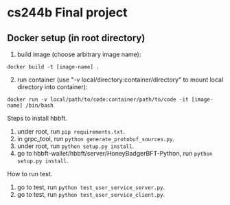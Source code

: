 # cs244b Final project

## Docker setup (in root directory)

1. build image (choose arbitrary image name):
```
docker build -t [image-name] . 
```
2. run container (use "-v local/directory:container/directory" to mount local directory into container):
```
docker run -v local/path/to/code:container/path/to/code -it [image-name] /bin/bash
```

Steps to install hbbft.
1. under root, run `pip requirements.txt`.
2. in grpc_tool, run `python generate_protobuf_sources.py`.
3. under root, run `python setup.py install`.
4. go to hbbft-wallet/hbbft/server/HoneyBadgerBFT-Python, run `python setup.py install`.

How to run test.
1. go to test, run `python test_user_service_server.py`.
2. go to test, run `python test_user_service_client.py`.